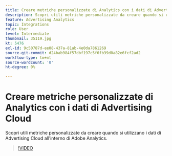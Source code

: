 ```yaml
---
title: Creare metriche personalizzate di Analytics con i dati di Advertising Cloud
description: Scopri utili metriche personalizzate da creare quando si utilizzano i dati di Advertising Cloud all’interno di Adobe Analytics.
feature: Advertising Analytics
topic: Integrations
role: User
level: Intermediate
thumbnail: 35119.jpg
kt: 5476
exl-id: 9c50787d-ee08-437a-81ab-4e0da7861269
source-git-commit: d24bab984f57dbf197c5f6fb39d0a82e6fcf2ad2
workflow-type: tm+mt
source-wordcount: '0'
ht-degree: 0%

---
```



# Creare metriche personalizzate di Analytics con i dati di Advertising Cloud

Scopri utili metriche personalizzate da creare quando si utilizzano i dati di Advertising Cloud all’interno di Adobe Analytics.

>[!VIDEO](https://video.tv.adobe.com/v/35119/?quality=12&learn=on)
